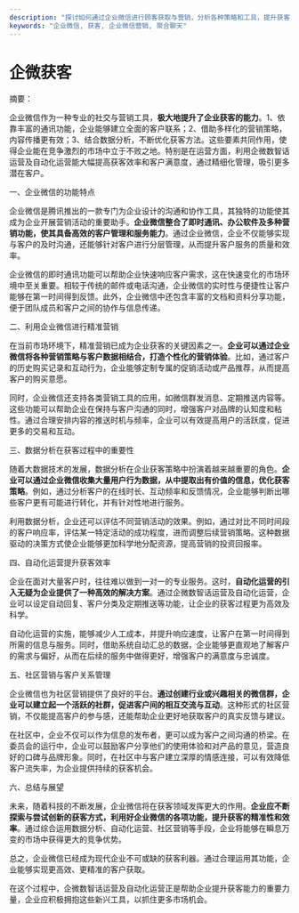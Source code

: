 ```yaml
---
description: "探讨如何通过企业微信进行顾客获取与营销，分析各种策略和工具，提升获客效率。"
keywords: "企业微信, 获客, 企业微信营销, 聚合聊天"
---
```

# 企微获客

摘要：

企业微信作为一种专业的社交与营销工具，**极大地提升了企业获客的能力**。1、依靠丰富的通讯功能，企业能够建立全面的客户联系；2、借助多样化的营销策略，内容传播更有效；3、结合数据分析，不断优化获客方法。这些要素共同作用，使得企业能在竞争激烈的市场中立于不败之地。特别是在运营方面，利用企微数智话运营及自动化运营能大幅提高获客效率和客户满意度，通过精细化管理，吸引更多潜在客户。

一、企业微信的功能特点 

企业微信是腾讯推出的一款专门为企业设计的沟通和协作工具，其独特的功能使其成为企业开展营销活动的重要助手。**企业微信整合了即时通讯、办公软件及多种营销功能，使其具备高效的客户管理和服务能力**。通过企业微信，企业不仅能够实现与客户的及时沟通，还能够针对客户进行分层管理，从而提升客户服务的质量和效率。

企业微信的即时通讯功能可以帮助企业快速响应客户需求，这在快速变化的市场环境中至关重要。相较于传统的邮件或电话沟通，企业微信的实时性与便捷性让客户能够在第一时间得到反馈。此外，企业微信中还包含丰富的文档和资料分享功能，便于团队成员和客户之间的协作与信息传递。

二、利用企业微信进行精准营销

在当前市场环境下，精准营销已成为企业获客的关键因素之一。**企业可以通过企业微信将各种营销策略与客户数据相结合，打造个性化的营销体验**。比如，通过客户的历史购买记录和互动行为，企业能够定制专属的促销活动或产品推荐，从而提高客户的购买意愿。

同时，企业微信还支持各类营销工具的应用，如微信群发消息、定期推送内容等。这些功能可以帮助企业在保持与客户沟通的同时，增强客户对品牌的认知度和粘性。通过合理安排内容的推送时机与频率，企业可以有效提高用户的活跃度，促进更多的交易和互动。

三、数据分析在获客过程中的重要性

随着大数据技术的发展，数据分析在企业获客策略中扮演着越来越重要的角色。**企业可以通过企业微信收集大量用户行为数据，从中提取出有价值的信息，优化获客策略**。例如，通过分析客户的在线时长、互动频率和反馈情况，企业能够判断出哪些客户更有可能进行转化，并有针对性地进行服务。

利用数据分析，企业还可以评估不同营销活动的效果。例如，通过对比不同时间段的客户响应率，评估某一特定活动的成功程度，进而调整后续营销策略。这种数据驱动的决策方式使企业能够更加科学地分配资源，提高营销的投资回报率。

四、自动化运营提升获客效率

企业在面对大量客户时，往往难以做到一对一的专业服务。这时，**自动化运营的引入无疑为企业提供了一种高效的解决方案**。通过企微数智话运营及自动化运营，企业可以设定自动回复、客户分类及定期推送等功能，让企业的获客过程更为高效及科学。

自动化运营的实施，能够减少人工成本，并提升响应速度，让客户在第一时间得到所需的信息与服务。同时，借助系统自动汇总的数据，企业能够更直观地了解客户的需求与偏好，从而在后续的服务中做得更好，增强客户的满意度与忠诚度。

五、社区营销与客户关系管理

企业微信也为社区营销提供了良好的平台。**通过创建行业或兴趣相关的微信群，企业可以建立起一个活跃的社群，促进客户间的相互交流与互动**。这种形式的社区营销，不仅能提高客户的参与感，还能帮助企业更好地获取客户的真实反馈与建议。

在社区中，企业不仅可以作为信息的发布者，更可以成为客户之间沟通的桥梁。在委员会的运行中，企业可以鼓励客户分享他们的使用体验和对产品的意见，营造良好的口碑与品牌形象。同时，在社区中与客户建立深厚的情感连接，可以有效降低客户流失率，为企业提供持续的获客机会。

六、总结与展望

未来，随着科技的不断发展，企业微信将在获客领域发挥更大的作用。**企业应不断探索与尝试创新的获客方式，利用好企业微信的各项功能，提升获客的精准性和效率**。通过综合运用数据分析、自动化运营、社区营销等手段，企业将能够在瞬息万变的市场中获得更大的竞争优势。

总之，企业微信已经成为现代企业不可或缺的获客利器。通过合理运用其功能，企业能够实现更高效、更精准的客户获取。

在这个过程中，企微数智话运营及自动化运营正是帮助企业提升获客能力的重要力量，企业应积极拥抱这些新兴工具，以抓住更多市场机会。
